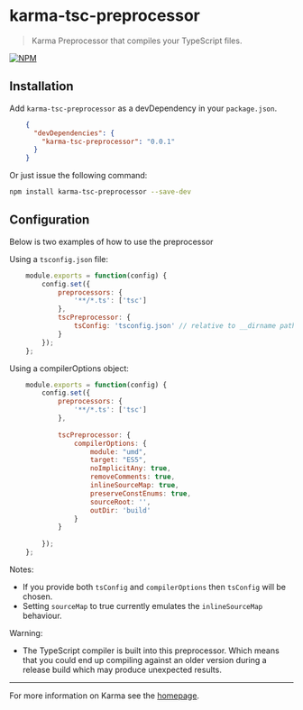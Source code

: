 # karma-tsc-preprocessor

> Karma Preprocessor that compiles your TypeScript files.

[![NPM][npm]](https://nodei.co/npm/karma-tsc-preprocessor/)

## Installation

Add `karma-tsc-preprocessor` as a devDependency in your `package.json`.
```json
    {
      "devDependencies": {
        "karma-tsc-preprocessor": "0.0.1"
      }
    }
```

Or just issue the following command:
```bash
npm install karma-tsc-preprocessor --save-dev
```

## Configuration
Below is two examples of how to use the preprocessor

Using a `tsconfig.json` file:
```js
    module.exports = function(config) {
        config.set({
            preprocessors: {
                '**/*.ts': ['tsc']
            },
            tscPreprocessor: {
                tsConfig: 'tsconfig.json' // relative to __dirname path
            }
        });
    };
```


Using a compilerOptions object:
```js
    module.exports = function(config) {
    	config.set({
    		preprocessors: {
    			'**/*.ts': ['tsc']
    		},
    
    		tscPreprocessor: {
    			compilerOptions: {
    				module: "umd",
    				target: "ES5",
    				noImplicitAny: true,
    				removeComments: true,
    				inlineSourceMap: true,
    				preserveConstEnums: true,
    				sourceRoot: '',
    				outDir: 'build'
    			}
    		}
    
    	});
    };
```

Notes:
- If you provide both `tsConfig` and `compilerOptions` then `tsConfig` will be chosen.
- Setting `sourceMap` to true currently emulates the `inlineSourceMap` behaviour.

Warning:
- The TypeScript compiler is built into this preprocessor. Which means that you could end up compiling against an older version during a release build which may produce unexpected results.

----

For more information on Karma see the [homepage].

[homepage]: http://karma-runner.github.com
[npm]: https://nodei.co/npm/karma-tsc-preprocessor.png
